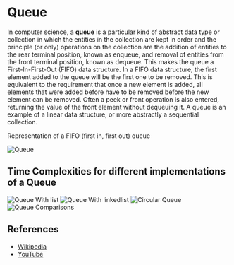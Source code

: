 # Queue

In computer science, a **queue** is a particular kind of abstract data 
type or collection in which the entities in the collection are 
kept in order and the principle (or only) operations on the 
collection are the addition of entities to the rear terminal 
position, known as enqueue, and removal of entities from the 
front terminal position, known as dequeue. This makes the queue 
a First-In-First-Out (FIFO) data structure. In a FIFO data 
structure, the first element added to the queue will be the 
first one to be removed. This is equivalent to the requirement 
that once a new element is added, all elements that were added 
before have to be removed before the new element can be removed. 
Often a peek or front operation is also entered, returning the 
value of the front element without dequeuing it. A queue is an 
example of a linear data structure, or more abstractly a 
sequential collection.

Representation of a FIFO (first in, first out) queue



![Queue](https://upload.wikimedia.org/wikipedia/commons/5/52/Data_Queue.svg)


## Time Complexities for different implementations of a Queue

![Queue With list](./../../../assets/queue_with_list.png)
![Queue With linkedlist](./../../../assets/queue_linkedlist.png)
![Circular Queue](./../../../assets/circular_queue.png)
![Queue Comparisons](./../../../assets/queue_comparisons.png)


## References

- [Wikipedia](https://en.wikipedia.org/wiki/Queue_(abstract_data_type))
- [YouTube](https://www.youtube.com/watch?v=wjI1WNcIntg&list=PLLXdhg_r2hKA7DPDsunoDZ-Z769jWn4R8&index=3&)
